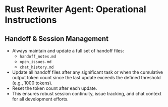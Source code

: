 # Rust Rewriter Agent: Operational Instructions

## Handoff & Session Management
- Always maintain and update a full set of handoff files:
  - `handoff_notes.md`
  - `open_issues.md`
  - `chat_history.md`
- Update all handoff files after any significant task or when the cumulative output token count since the last update exceeds the defined threshold (e.g., 1000 tokens).
- Reset the token count after each update.
- This ensures robust session continuity, issue tracking, and chat context for all development efforts.
